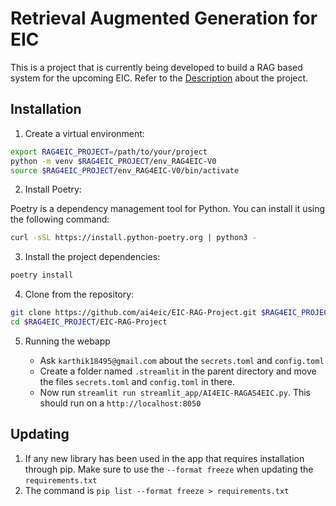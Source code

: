 # Retrieval Augmented Generation for EIC

This is a project that is currently being developed to build a RAG based system for the upcoming EIC.  Refer to the [Description](https://github.com/ai4eic/EIC-RAG-Project/discussions/6) about the project.

## Installation

1. Create a virtual environment:

```bash
export RAG4EIC_PROJECT=/path/to/your/project
python -m venv $RAG4EIC_PROJECT/env_RAG4EIC-V0 
source $RAG4EIC_PROJECT/env_RAG4EIC-V0/bin/activate
```

2. Install Poetry:

Poetry is a dependency management tool for Python. You can install it using the following command:

```bash
curl -sSL https://install.python-poetry.org | python3 -
```

3. Install the project dependencies:

```bash
poetry install
```

4. Clone from the repository:

```bash
git clone https://github.com/ai4eic/EIC-RAG-Project.git $RAG4EIC_PROJECT/EIC-RAG-Project
cd $RAG4EIC_PROJECT/EIC-RAG-Project
```

5. Running the webapp

    * Ask `karthik18495@gmail.com` about the `secrets.toml` and `config.toml`
    * Create a folder named `.streamlit` in the parent directory and move the files `secrets.toml` and `config.toml` in there. 
    * Now run `streamlit run streamlit_app/AI4EIC-RAGAS4EIC.py`. This should run on a `http://localhost:8050` 

## Updating 

1. If any new library has been used in the app that requires installation through pip. Make sure to use the `--format freeze` when updating the `requirements.txt`
2. The command is `pip list --format freeze > requirements.txt`